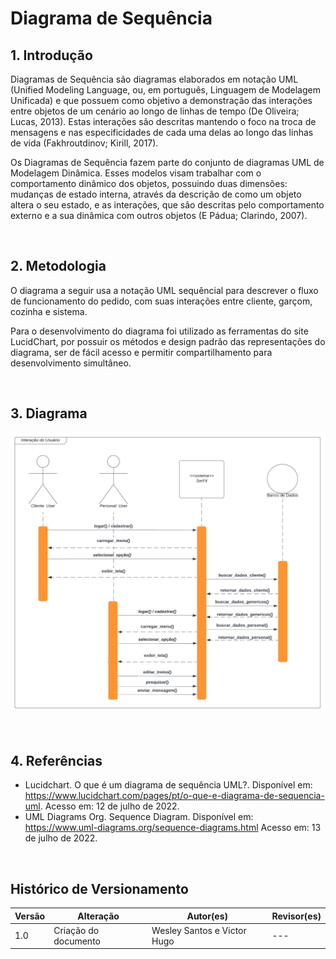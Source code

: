 # Diagrama de Sequência

## 1. Introdução
Diagramas de Sequência são diagramas elaborados em notação UML (Unified Modeling Language, ou, em português, Linguagem de Modelagem Unificada) e que possuem como objetivo a demonstração das interações entre objetos de um cenário ao longo de linhas de tempo (De Oliveira; Lucas, 2013). Estas interações são descritas mantendo o foco na troca de mensagens e nas especificidades de cada uma delas ao longo das linhas de vida (Fakhroutdinov; Kirill, 2017).

Os Diagramas de Sequência fazem parte do conjunto de diagramas UML de Modelagem Dinâmica. Esses modelos visam trabalhar com o comportamento dinâmico dos objetos, possuindo duas dimensões: mudanças de estado interna, através da descrição de como um objeto altera o seu estado, e as interações, que são descritas pelo comportamento externo e a sua dinâmica com outros objetos (E Pádua; Clarindo, 2007).

<br>

## 2. Metodologia
O diagrama a seguir usa a notação UML sequêncial para descrever o fluxo de funcionamento do pedido, com suas interações entre cliente, garçom, cozinha e sistema.

Para o desenvolvimento do diagrama foi utilizado as ferramentas do site LucidChart, por possuir os métodos e design padrão das representações do diagrama, ser de fácil acesso e permitir compartilhamento para desenvolvimento simultâneo.

<br>

## 3. Diagrama
<p align="center">
  <img src="../../assets/diagrama-de-sequencia/Sequence-diagram.png" />
</p>

<br>

## 4. Referências
* Lucidchart. O que é um diagrama de sequência UML?. Disponível em: https://www.lucidchart.com/pages/pt/o-que-e-diagrama-de-sequencia-uml. Acesso em: 12 de julho de 2022.
* UML Diagrams Org. Sequence Diagram. Disponível em: https://www.uml-diagrams.org/sequence-diagrams.html Acesso em: 13 de julho de 2022.

<br>

## Histórico de Versionamento

| Versão | Alteração            | Autor(es)       | Revisor(es) |
| ------ | -------------------- | --------------- | ----------- |
| 1.0    | Criação do documento | Wesley Santos e Victor Hugo| ---